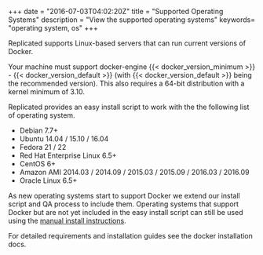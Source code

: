 +++
date = "2016-07-03T04:02:20Z"
title = "Supported Operating Systems"
description = "View the supported operating systems"
keywords= "operating system, os"
+++

Replicated supports Linux-based servers that can run current versions of Docker.  

Your machine must support docker-engine {{< docker_version_minimum >}} - {{< docker_version_default >}} 
(with {{< docker_version_default >}} being the recommended version). This also requires a 64-bit distribution with a 
kernel minimum of 3.10. 

Replicated provides an easy install script to work with the the following list of operating system.

- Debian 7.7+
- Ubuntu 14.04 / 15.10 / 16.04
- Fedora 21 / 22
- Red Hat Enterprise Linux 6.5+
- CentOS 6+
- Amazon AMI 2014.03 / 2014.09 / 2015.03 / 2015.09 / 2016.03 / 2016.09
- Oracle Linux 6.5+

As new operating systems start to support Docker we extend our install script and QA process to include them.  Operating 
systems that support Docker but are not yet included in the easy install script can still be used 
using the [manual install instructions](/distributing-an-application/installing-manually).

For detailed requirements and installation guides see the docker installation docs.


